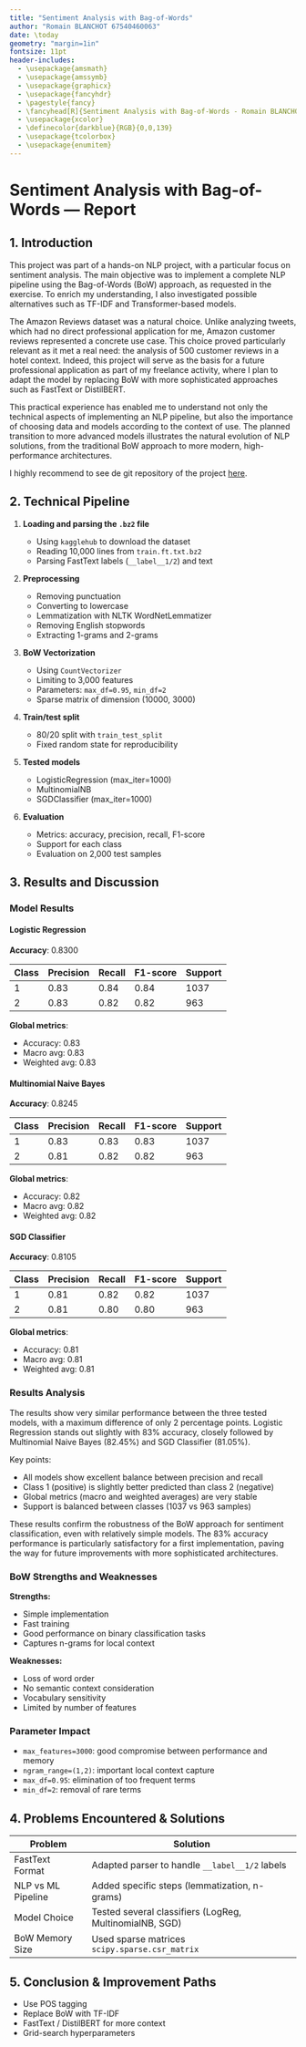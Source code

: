 ```yaml
---
title: "Sentiment Analysis with Bag-of-Words"
author: "Romain BLANCHOT 67540460063" 
date: \today
geometry: "margin=1in"
fontsize: 11pt
header-includes:
  - \usepackage{amsmath}
  - \usepackage{amssymb}
  - \usepackage{graphicx}
  - \usepackage{fancyhdr}
  - \pagestyle{fancy}
  - \fancyhead[R]{Sentiment Analysis with Bag-of-Words - Romain BLANCHOT}
  - \usepackage{xcolor}
  - \definecolor{darkblue}{RGB}{0,0,139}
  - \usepackage{tcolorbox}
  - \usepackage{enumitem}
---
```




# Sentiment Analysis with Bag-of-Words — Report

## 1. Introduction

This project was part of a hands-on NLP project, with a particular focus on sentiment analysis. The main objective was to implement a complete NLP pipeline using the Bag-of-Words (BoW) approach, as requested in the exercise. To enrich my understanding, I also investigated possible alternatives such as TF-IDF and Transformer-based models.

The Amazon Reviews dataset was a natural choice. Unlike analyzing tweets, which had no direct professional application for me, Amazon customer reviews represented a concrete use case. This choice proved particularly relevant as it met a real need: the analysis of 500 customer reviews in a hotel context. Indeed, this project will serve as the basis for a future professional application as part of my freelance activity, where I plan to adapt the model by replacing BoW with more sophisticated approaches such as FastText or DistilBERT.

This practical experience has enabled me to understand not only the technical aspects of implementing an NLP pipeline, but also the importance of choosing data and models according to the context of use. The planned transition to more advanced models illustrates the natural evolution of NLP solutions, from the traditional BoW approach to more modern, high-performance architectures.

I highly recommend to see de git repository of the project [here](https://github.com/LeMarechalDeFer/Sentiment-Analysis).

## 2. Technical Pipeline

1. **Loading and parsing the `.bz2` file**
   - Using `kagglehub` to download the dataset
   - Reading 10,000 lines from `train.ft.txt.bz2`
   - Parsing FastText labels (`__label__1/2`) and text

2. **Preprocessing**
   - Removing punctuation
   - Converting to lowercase
   - Lemmatization with NLTK WordNetLemmatizer
   - Removing English stopwords
   - Extracting 1-grams and 2-grams

3. **BoW Vectorization**
   - Using `CountVectorizer`
   - Limiting to 3,000 features
   - Parameters: `max_df=0.95`, `min_df=2`
   - Sparse matrix of dimension (10000, 3000)

4. **Train/test split**
   - 80/20 split with `train_test_split`
   - Fixed random state for reproducibility

5. **Tested models**
   - LogisticRegression (max_iter=1000)
   - MultinomialNB
   - SGDClassifier (max_iter=1000)

6. **Evaluation**
   - Metrics: accuracy, precision, recall, F1-score
   - Support for each class
   - Evaluation on 2,000 test samples

## 3. Results and Discussion

### Model Results

#### Logistic Regression
**Accuracy**: 0.8300

| Class | Precision | Recall | F1-score | Support |
|-------|-----------|---------|-----------|----------|
| 1     | 0.83      | 0.84    | 0.84      | 1037     |
| 2     | 0.83      | 0.82    | 0.82      | 963      |

**Global metrics**:
- Accuracy: 0.83
- Macro avg: 0.83
- Weighted avg: 0.83

#### Multinomial Naive Bayes
**Accuracy**: 0.8245

| Class | Precision | Recall | F1-score | Support |
|-------|-----------|---------|-----------|----------|
| 1     | 0.83      | 0.83    | 0.83      | 1037     |
| 2     | 0.81      | 0.82    | 0.82      | 963      |

**Global metrics**:
- Accuracy: 0.82
- Macro avg: 0.82
- Weighted avg: 0.82

#### SGD Classifier
**Accuracy**: 0.8105

| Class | Precision | Recall | F1-score | Support |
|-------|-----------|---------|-----------|----------|
| 1     | 0.81      | 0.82    | 0.82      | 1037     |
| 2     | 0.81      | 0.80    | 0.80      | 963      |

**Global metrics**:
- Accuracy: 0.81
- Macro avg: 0.81
- Weighted avg: 0.81

### Results Analysis

The results show very similar performance between the three tested models, with a maximum difference of only 2 percentage points. Logistic Regression stands out slightly with 83% accuracy, closely followed by Multinomial Naive Bayes (82.45%) and SGD Classifier (81.05%).

Key points:
- All models show excellent balance between precision and recall
- Class 1 (positive) is slightly better predicted than class 2 (negative)
- Global metrics (macro and weighted averages) are very stable
- Support is balanced between classes (1037 vs 963 samples)

These results confirm the robustness of the BoW approach for sentiment classification, even with relatively simple models. The 83% accuracy performance is particularly satisfactory for a first implementation, paving the way for future improvements with more sophisticated architectures.

### BoW Strengths and Weaknesses

**Strengths:**
- Simple implementation
- Fast training
- Good performance on binary classification tasks
- Captures n-grams for local context

**Weaknesses:**
- Loss of word order
- No semantic context consideration
- Vocabulary sensitivity
- Limited by number of features

### Parameter Impact
- `max_features=3000`: good compromise between performance and memory
- `ngram_range=(1,2)`: important local context capture
- `max_df=0.95`: elimination of too frequent terms
- `min_df=2`: removal of rare terms

## 4. Problems Encountered & Solutions

| Problem | Solution |
|---------|----------|
| FastText Format | Adapted parser to handle `__label__1/2` labels |
| NLP vs ML Pipeline | Added specific steps (lemmatization, n-grams) |
| Model Choice | Tested several classifiers (LogReg, MultinomialNB, SGD) |
| BoW Memory Size | Used sparse matrices `scipy.sparse.csr_matrix` |

## 5. Conclusion & Improvement Paths

- Use POS tagging
- Replace BoW with TF-IDF
- FastText / DistilBERT for more context
- Grid-search hyperparameters